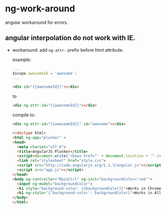 # ng-work-around
angular workaround for errors.

## angular interpolation do not work with IE.

- workaround: add `ng-attr-` prefix before html attribute.
    
    example:
     
    ```js
    ...
    $scope.awesomeId = 'awesome';
    ...
    ```
    
    ```html
    <div id="{{awesomeId}}"></div>
    ```
    
    to
    
    ```html
    <div ng-attr-id="{{awesomeId}}"></div>
    ```
    
    compile to:
    
    ```html
    <div ng-attr-id="{{awesomeId}}" id="awesome"></div>
    ```
    

    ```html
    <!doctype html>
    <html ng-app="plunker" >
    <head>
      <meta charset="utf-8">
      <title>AngularJS Plunker</title>
      <script>document.write('<base href="' + document.location + '" />');</script>
      <link rel="stylesheet" href="style.css">
      <script src="http://code.angularjs.org/1.1.3/angular.js"></script>
      <script src="app.js"></script>
    </head>
    <body ng-controller="MainCtrl" ng-init="backgroundColor='red'">
      <input ng-model="backgroundColor">
      <h1 style="background-color: {{backgroundColor}}">Works in Chrome, not IE</h1>
      <h1 ng-style="{'background-color': backgroundColor}">Works in All</h1>
    </body>
    </html>
    ```